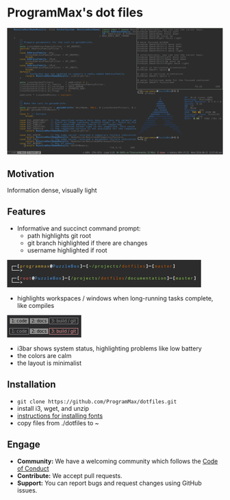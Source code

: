 # ProgramMax's dot files

![Screenshot](/documentation/screenshot.png)

## Motivation

Information dense, visually light

## Features

* Informative and succinct command prompt:
    * path highlights git root
    * git branch highlighted if there are changes
    * username highlighted if root

![Command prompt](/documentation/prompt.png)

* highlights workspaces / windows when long-running tasks complete, like compiles

![Highlited workspace](/documentation/long-running-highlight.png)

* i3bar shows system status, highlighting problems like low battery
* the colors are calm
* the layout is minimalist

## Installation

* ```git clone https://github.com/ProgramMax/dotfiles.git```
* install i3, wget, and unzip
* [instructions for installing fonts](/documentation/font-installation.md)
* copy files from ./dotfiles to ~

## Engage

* **Community:** We have a welcoming community which follows the [Code of Conduct](/code_of_conduct.md)
* **Contribute:** We accept pull requests.
* **Support:** You can report bugs and request changes using GitHub issues.
